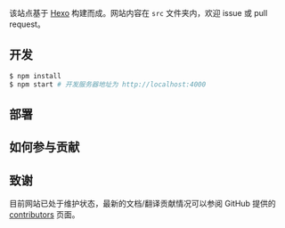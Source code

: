 该站点基于 [Hexo](https://hexo.io/) 构建而成。网站内容在 `src` 文件夹内，欢迎 issue 或 pull request。

## 开发

``` bash
$ npm install
$ npm start # 开发服务器地址为 http://localhost:4000
```

## 部署



## 如何参与贡献




## 致谢


目前网站已处于维护状态，最新的文档/翻译贡献情况可以参阅 GitHub 提供的 [contributors](https://github.com/vuejs/hexo/graphs/contributors) 页面。
